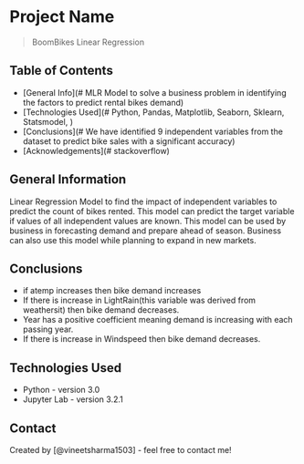 # Project Name
> BoomBikes Linear Regression

## Table of Contents
* [General Info](# MLR Model to solve a business problem in identifying the factors to predict rental bikes demand)
* [Technologies Used](# Python, Pandas, Matplotlib, Seaborn, Sklearn, Statsmodel, )
* [Conclusions](# We have identified 9 independent variables from the dataset to predict bike sales with a significant accuracy)
* [Acknowledgements](# stackoverflow)


## General Information
Linear Regression Model to find the impact of independent variables to predict the count of bikes rented. 
This model can predict the target variable if values of all independent values are known. This model can be used by business in forecasting demand and prepare ahead of season.
Business can also use this model while planning to expand in new markets.



## Conclusions
- if atemp increases then bike demand increases
- If there is increase in LightRain(this variable was derived from weathersit) then bike demand decreases. 
- Year has a positive coefficient meaning demand is increasing with each passing year.
- If there is increase in Windspeed then bike demand decreases. 

<!-- You don't have to answer all the questions - just the ones relevant to your project. -->


## Technologies Used
- Python - version 3.0
- Jupyter Lab - version 3.2.1



## Contact
Created by [@vineetsharma1503] - feel free to contact me!
